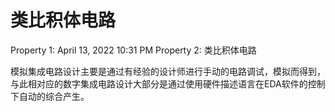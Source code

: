 # 类比积体电路

Property 1: April 13, 2022 10:31 PM
Property 2: 类比积体电路

模拟集成电路设计主要是通过有经验的设计师进行手动的电路调试，模拟而得到，与此相对应的数字集成电路设计大部分是通过使用硬件描述语言在EDA软件的控制下自动的综合产生。